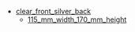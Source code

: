* [clear_front_silver_back](clear_front_silver_back)
  * [115_mm_width_170_mm_height](clear_front_silver_back/115_mm_width_170_mm_height)
